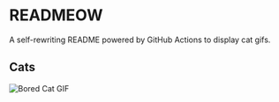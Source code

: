 # READMEOW

A self-rewriting README powered by GitHub Actions to display cat gifs.

## Cats

![Bored Cat GIF](https://media0.giphy.com/media/v1.Y2lkPTlhY2QwMmRhZ2RhaDVoNWltZ214dml4bW1mc204MTQwc2t4YzdvbDhwMXZpdDl3dCZlcD12MV9naWZzX3NlYXJjaCZjdD1n/mlvseq9yvZhba/200.gif)
